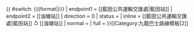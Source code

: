 {{ #switch: {{{format|}}}
  | endpoint1 = [[藍田公共運輸交匯處|藍田站]]
  | endpoint2 = [[油塘站]]
  | direction = 0
  | status =
  | inline = [[藍田公共運輸交匯處|藍田站]] ↺ [[油塘站]]
  | normal =
  | full =
}}<noinclude>[[Category:九龍巴士路線模板|2]]</noinclude>